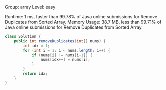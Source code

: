 
Group: array
Level: easy

Runtime: 1 ms, faster than 99.78% of Java online submissions for Remove Duplicates from Sorted Array.
Memory Usage: 38.7 MB, less than 99.71% of Java online submissions for Remove Duplicates from Sorted Array.

```java
class Solution {
    public int removeDuplicates(int[] nums) {
        int idx = 1;
        for (int i = 1; i < nums.length; i++) {
            if (nums[i] != nums[i-1]) {
                nums[idx++] = nums[i];
            }
        }
        return idx;
    }
}
```
